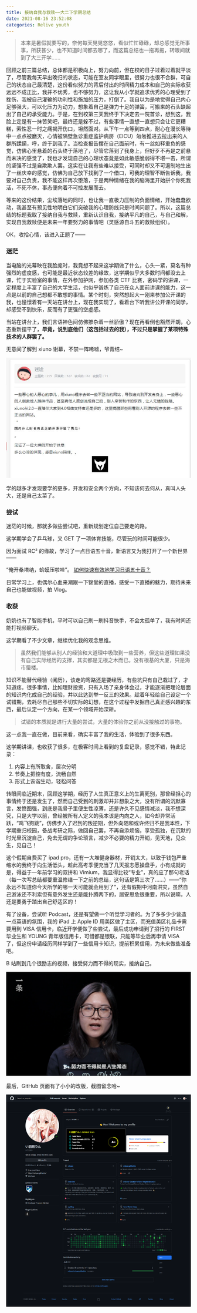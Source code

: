 ```yaml
---
title: 接纳自我与救赎——大二下学期总结
date: 2021-08-16 23:52:08
categories: Relive youth
---
```

> 本来是暑假就要写的，奈何每天晃晃悠悠，看似忙忙碌碌，却总感觉无所事事，所获甚少，也不知道时间都去哪了，而这篇总结也一拖再拖，转眼间就到了大三开学……

回顾之前三篇总结，总体都是积极向上，努力向前，但在校的日子过着过着就平淡了，尽管我每天早出晚归的状态，可能在室友同学眼里，很努力也很不合群，可自己的状态自己最清楚，这份看似努力的背后付出的时间精力成本和自己的实际收获远远不成正比，我并不优秀，也不够努力，这让我从小学就追求优秀的心理受到了挫伤，我被自己灌输的功利性和施加的压力，打倒了。我自以为是地觉得自己内心足够强大，可以化压力为动力，想象着自己是弹力十足的弹簧，可搬来的石头缺超出了自己的承受能力。于是，在到校第三天我终于下决定去一院首诊，想到这，我脸上定是有一抹苦笑吧，最终还是躲不过，有些事情一直想一直想只会让它更糟糕，索性忍一时之痛揭开伤口，坦然面对。从下午一点等到四点，耐心在漫长等待中一点点被磨灭，心情被隔壁急诊重症监护病房（EICU）匆匆推进去拉出来的人群所蹂躏，呼，终于到我了。当检查报告摆在自己面前时，有一丝如释重负的感觉，仿佛心里悬着的石头终于落地了，尽管它落到了我身上，但好歹不再是之前悬而未决的感觉了，我也才发现自己的心理状态竟是如此敏感脆弱得不堪一击，所谓的坚强不过是自欺欺人罢。这实在让我有些难以接受，可同时却又不可遏制地生出了一丝庆幸的感觉，仿佛为自己放下找到了一个借口，可我的理智不断告诉我，我要对自己负责，我不能这样再次堕落，于是两种情绪在我的脑海里开始拼个你死我活，不死不休，事态便向着不可控发展而去。

等来的这份结果，尘埃落地的同时，也让我一直极力压制的负面情绪，开始蠢蠢欲动，我甚至有预见性地明白它们突破我的心理防线只是时间问题了。所以，这篇总结的标题我取了接纳自我与救赎，重新认识自我，接纳平凡的自己，与自己和解，实现自我救赎便是未来一年要努力的事情吧（灵感源自斗五的救赎组织）。

OK，收拾心情，该进入正题了——

### 迷茫
当电脑的光幕映在我脸庞时，我竟想不起来这学期做了什么，心头一紧，莫名有种强烈的虚度感，也可能是最近状态较差的缘故，这学期似乎大多数时间都没去上课，忙于实验室的事情，在外参加护网，参加各类 CTF 比赛，密码学的讲课，一定程度上丰富了自己的大学生活，也似乎锻炼了自己在众人面前讲课的能力，这一点是以前的自己想都不敢想的事情。某个时刻，突然想起大一刚来参加公开课的我，也憧憬着有一天站在讲台上，现在我实现了，看着台下听我讲公开课的同学，却感受不到快乐，反而有了更强的空虚感。

当站在讲台上，我们言语神色间仿佛掺杂着一丝骄傲？现在再看倒也豁然开朗，心态重新摆平了，**毕竟，说到底他们（这包括过去的我），不过只是掌握了某项特殊技术的人群罢了。**

无意间了解到 xiuno 谢幕，不禁一阵唏嘘，爷青结~

![](/images/xiuno.jpg)

学的越多才发现要学的更多，开发和安全两个方向，不知该何去何从，真叫人头大，还是自己太菜了。

### 尝试
迷茫的时候，那就多做些尝试吧，重新规划定位自己要走的路。

这学期学会了乒乓球，又 GET 了一项体育技能，尽管玩的时间可能很少。

因为面试 RC² 的缘故，学习了一点日语五十音，新语言又为我打开了一个新世界——

“俺开桑塔纳，蛤蟆压啦哇”。
[如何快速有效地学习日语五十音？](https://www.zhihu.com/question/20318161)

日常学习上，也偶尔心血来潮跟一下锦堂的直播，感受一下直播的魅力，期待未来自己也能做视频，拍 Vlog。

### 收获
奶奶也有了智能手机，平时可以自己刷一刷抖音快手，不会太孤单了，我有时间还能打视频聊天。

这学期看了不少文章，继续优化我的观念思维。

> 虽然我们能够从别人的经验和大道理中吸取到一些营养，但这些道理如果没有自己实际经历的支撑，其实都是无根之木而已。没有根基的大厦，只是海市蜃楼。

知识不能替代经验（阅历），该走的弯路还是要经历，有些坑只有自己栽过了，才知道疼。很多事情，比如理财投资，只有入场了亲身体会过，才能逐渐把理论层面的知识内化成自己的经验，并以此达到举一反三的效果。趁着年轻给自己设定一个试错期，去耗尽自己那些不切实际的幻想，在这个过程中发掘自己真正感兴趣的东西，最后认定一个方向，在某一个领域开始深耕。

> 试错的本质就是进行大量的尝试，大量的体验你之前从没接触过的事物。

这一点我一直在做，目前来看，确实丰富了我的生活，体验到了很多东西。

这学期讲课，也收获了很多，在极客时间上看到的复盘记录，感觉不错，特此记录：
1. 内容上有所取舍，层次分明
2. 节奏上把控有度，流畅自然
3. 形式上诙谐生动，轻松问答

转眼间临近期末，回顾这学期，经历了人生真正意义上的生离死别，那曾经担心的事情终于还是发生了，然而自己受到的刺激却并非想象之大，没有所谓的沉默寡言，发愤图强，到底是我骨子里便生性凉薄，还是许久不见感情减淡，我不想深究，只是大学以前，曾经被所有人定义的我本该是内向之人，如今却异常活跃，“鸡飞狗跳”，仿佛步入了迟到的叛逆期，但外向随和或许终归不是我本性，下学期重归校园，备战考研之际，做回自己罢，不再自添烦恼，享受孤独，在沉默的时光里沉淀自己，免去无谓的争论琐言，减少不必要的精力开销，见天地，见众生，见自己！

这个假期自费买了 ipad pro，还有一大堆健身器材，开销太大，以致于钱包严重缩水的我终于向生活低头，趁此高考季便充当了几天报志愿操盘手，小有成就的是，得益于一年前学习的双拼和 Vimium，我显得比较“专业”，真的应了那句老话（每一次写总结都要重温修缮一下之前的总结，这句话是第三次了……）——“你永远不知道你今天所学的哪一天可能就会用到了”，还有假期中河南洪灾，虽然自己游泳还不利索但有意外发生还是能扑腾两下的，居安思危很重要，所以说嘛，人还是要勇于踏出自己舒适区的！

有了设备，尝试听 Podcast，还是有望做一个听觉学习者的。为了多多少少营造一点英语的氛围，我的 iPad 上 Apple ID 用美区做了主区，而充值美区礼品卡需要用到 VISA 信用卡，临近开学便做了些尝试，最后成功申请到了招行的 FIRST 毕业生和 YOUNG 青年版信用卡，可惜都是银联，只能等毕业后再申请 VISA 了，但这份申请经历同样学到了一些信用卡知识，提前积累信用，为未来做些准备吧。

B 站刷到几个很励志的视频，接受努力而不得的现实，接纳自己。

![](/images/life.png)

最后，GitHub 页面有了小小的改版，截图留念哈~

![](/images/github-xcbyao-2021-04-21-19_16_47.png)